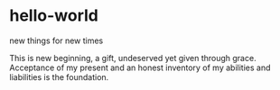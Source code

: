 # hello-world
new things for new times

This is new beginning, a gift, undeserved yet given through grace.
Acceptance of my present and an honest inventory of my abilities and liabilities is the foundation.
